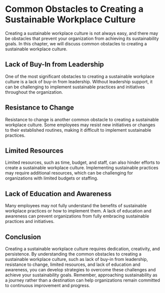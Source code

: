 Common Obstacles to Creating a Sustainable Workplace Culture
=========================================================================================================================================

Creating a sustainable workplace culture is not always easy, and there may be obstacles that prevent your organization from achieving its sustainability goals. In this chapter, we will discuss common obstacles to creating a sustainable workplace culture.

Lack of Buy-In from Leadership
------------------------------

One of the most significant obstacles to creating a sustainable workplace culture is a lack of buy-in from leadership. Without leadership support, it can be challenging to implement sustainable practices and initiatives throughout the organization.

Resistance to Change
--------------------

Resistance to change is another common obstacle to creating a sustainable workplace culture. Some employees may resist new initiatives or changes to their established routines, making it difficult to implement sustainable practices.

Limited Resources
-----------------

Limited resources, such as time, budget, and staff, can also hinder efforts to create a sustainable workplace culture. Implementing sustainable practices may require additional resources, which can be challenging for organizations with limited budgets or staffing.

Lack of Education and Awareness
-------------------------------

Many employees may not fully understand the benefits of sustainable workplace practices or how to implement them. A lack of education and awareness can prevent organizations from fully embracing sustainable practices and initiatives.

Conclusion
----------

Creating a sustainable workplace culture requires dedication, creativity, and persistence. By understanding the common obstacles to creating a sustainable workplace culture, such as lack of buy-in from leadership, resistance to change, limited resources, and lack of education and awareness, you can develop strategies to overcome these challenges and achieve your sustainability goals. Remember, approaching sustainability as a journey rather than a destination can help organizations remain committed to continuous improvement and progress.
